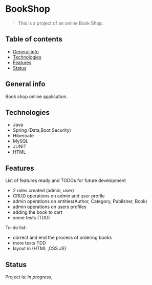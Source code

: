 # BookShop
> This is a project of an online Book Shop. 

## Table of contents
* [General info](#general-info)
* [Technologies](#technologies)
* [Features](#features)
* [Status](#status)


## General info

Book shop online application.


## Technologies
* Java
* Spring (Data,Boot,Security)
* Hibernate
* MySQL
* JUNIT
* HTML


## Features
List of features ready and TODOs for future development
* 2 roles created (admin, user)
* CRUD operations on admin and user profile
* admin operations on entities(Author, Category, Publisher, Book)
* admin operations on users profiles
* adding the book to cart
* some tests (TDD)

To-do list:
* correct and end the process of ordering books
* more tests TDD
* layout in (HTML ,CSS JS)

## Status
Project is: _in progress_,








